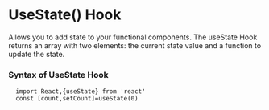 # UseState() Hook
Allows you to add state to your functional components. The useState Hook returns an array with two elements: the current state value and a function to update the state.

### Syntax of UseState Hook
```
  import React,{useState} from 'react'
  const [count,setCount]=useState(0)
```
